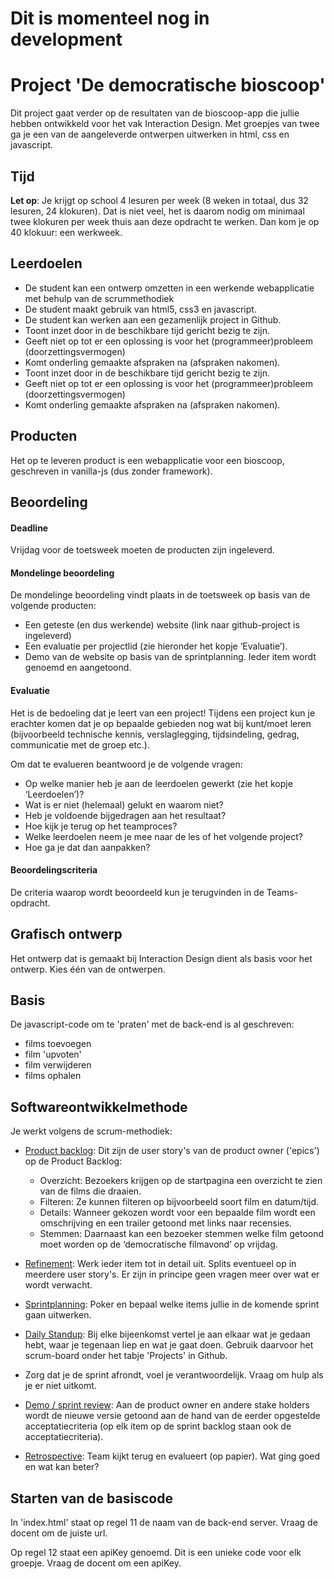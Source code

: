 # Dit is momenteel nog in development

# Project 'De democratische bioscoop'
Dit project gaat verder op de resultaten van de bioscoop-app die jullie hebben ontwikkeld voor het vak Interaction Design.
Met groepjes van twee ga je een van de aangeleverde ontwerpen uitwerken in html, css en javascript.

## Tijd
**Let op**: Je krijgt op school 4 lesuren per week (8 weken in totaal, dus 32 lesuren, 24 klokuren). Dat is niet veel, het is daarom nodig om minimaal twee klokuren per week  thuis aan deze opdracht te werken. Dan kom je op 40 klokuur: een werkweek.

## Leerdoelen
* De student kan een ontwerp omzetten in een werkende webapplicatie met behulp van de scrummethodiek
* De student maakt gebruik van html5, css3 en javascript.
* De student kan werken aan een gezamenlijk project in Github.
* Toont inzet door in de beschikbare tijd gericht bezig te zijn.
* Geeft niet op tot er een oplossing is voor het (programmeer)probleem (doorzettingsvermogen)
* Komt onderling gemaakte afspraken na (afspraken nakomen).
* Toont inzet door in de beschikbare tijd gericht bezig te zijn.
* Geeft niet op tot er een oplossing is voor het (programmeer)probleem (doorzettingsvermogen)
* Komt onderling gemaakte afspraken na (afspraken nakomen).

## Producten
Het op te leveren product is een webapplicatie voor een bioscoop, geschreven in vanilla-js (dus zonder framework).

## Beoordeling
#### Deadline
Vrijdag voor de toetsweek moeten de producten zijn ingeleverd.

#### Mondelinge beoordeling
De mondelinge beoordeling vindt plaats in de toetsweek op basis van de volgende producten:
* Een geteste (en dus werkende) website (link naar github-project is ingeleverd)
* Een evaluatie per projectlid (zie hieronder het kopje ‘Evaluatie’).
* Demo van de website op basis van de sprintplanning. Ieder item wordt genoemd en aangetoond.

#### Evaluatie
Het is de bedoeling dat je leert van een project! Tijdens een project kun je erachter komen dat je op bepaalde gebieden nog wat bij kunt/moet leren (bijvoorbeeld technische kennis, verslaglegging, tijdsindeling, gedrag, communicatie met de groep etc.).

Om dat te evalueren beantwoord je de volgende vragen:
* Op welke manier heb je aan de leerdoelen gewerkt (zie het kopje ‘Leerdoelen’)?
* Wat is er niet (helemaal) gelukt en waarom niet?
* Heb je voldoende bijgedragen aan het resultaat?
* Hoe kijk je terug op het teamproces?
* Welke leerdoelen neem je mee naar de les of het volgende project?
* Hoe ga je dat dan aanpakken?

#### Beoordelingscriteria
De criteria waarop wordt beoordeeld kun je terugvinden in de Teams-opdracht.

## Grafisch ontwerp
Het ontwerp dat is gemaakt bij Interaction Design dient als basis voor het ontwerp.
Kies één van de ontwerpen.

## Basis
De javascript-code om te 'praten' met de back-end is al geschreven:
* films toevoegen
* film 'upvoten'
* film verwijderen
* films ophalen 

## Softwareontwikkelmethode
Je werkt volgens de scrum-methodiek:
* <u>Product backlog</u>: Dit zijn de user story's van de product owner ('epics') op de Product Backlog:
    * Overzicht: Bezoekers krijgen op de startpagina een overzicht te zien van de films die draaien.
    * Filteren: Ze kunnen filteren op bijvoorbeeld soort film en datum/tijd.
    * Details: Wanneer gekozen wordt voor een bepaalde film wordt een omschrijving en een trailer getoond met links naar recensies.
    * Stemmen: Daarnaast kan een bezoeker stemmen welke film getoond moet worden op de ‘democratische filmavond’ op vrijdag.

* <u>Refinement</u>: Werk ieder item tot in detail uit. Splits eventueel op in meerdere user story's. Er zijn in principe geen vragen meer over wat er wordt verwacht.
* <u>Sprintplanning</u>: Poker en bepaal welke items jullie in de komende sprint gaan uitwerken.
* <u>Daily Standup</u>: Bij elke bijeenkomst vertel je aan elkaar wat je gedaan hebt, waar je tegenaan liep en wat je gaat doen. Gebruik daarvoor het scrum-board onder het tabje 'Projects' in Github.
* Zorg dat je de sprint afrondt, voel je verantwoordelijk. Vraag om hulp als je er niet uitkomt.
* <u>Demo / sprint review</u>: Aan de product owner en andere stake holders wordt de nieuwe versie getoond aan de hand van de eerder opgestelde acceptatiecriteria (op elk item op de sprint backlog staan ook de acceptatiecriteria).
* <u>Retrospective</u>: Team kijkt terug en evalueert (op papier). Wat ging goed en wat kan beter?

## Starten van de basiscode
In 'index.html' staat op regel 11 de naam van de back-end server. 
Vraag de docent om de juiste url.

Op regel 12 staat een apiKey genoemd. Dit is een unieke code voor elk groepje.
Vraag de docent om een apiKey.

